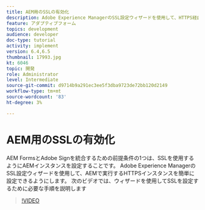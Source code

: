 ```yaml
---
title: AEM用のSSLの有効化
description: Adobe Experience ManagerのSSL設定ウィザードを使用して、HTTPS経由で実行するAEMインスタンスを設定します。
feature: アダプティブフォーム
topics: development
audience: developer
doc-type: tutorial
activity: implement
version: 6.4,6.5
thumbnail: 17993.jpg
kt: 6046
topic: 開発
role: Administrator
level: Intermediate
source-git-commit: d9714b9a291ec3ee5f3dba9723de72bb120d2149
workflow-type: tm+mt
source-wordcount: '83'
ht-degree: 3%

---
```



# AEM用のSSLの有効化

AEM FormsとAdobe Signを統合するための前提条件の1つは、SSLを使用するようにAEMインスタンスを設定することです。 Adobe Experience ManagerのSSL設定ウィザードを使用して、AEMで実行するHTTPSインスタンスを簡単に設定できるようにします。
次のビデオでは、ウィザードを使用してSSLを設定するために必要な手順を説明します

>[!VIDEO](https://video.tv.adobe.com/v/17993/?quality=9&learn=on)